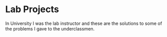 # Lab Projects
In University I was the lab instructor and these are the solutions to some of the problems I gave to the underclassmen.
